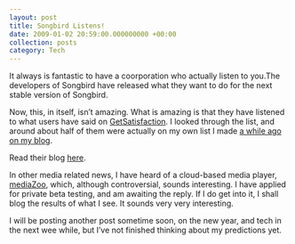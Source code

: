 ```yaml
---
layout: post
title: Songbird Listens!
date: 2009-01-02 20:59:00.000000000 +00:00
collection: posts
category: Tech
---
```


<div>It always is fantastic to have a coorporation who actually listen to you.The developers of Songbird have released what they want to do for the next stable version of Songbird.

Now, this, in itself, isn’t amazing. What is amazing is that they have listened to what users have said on [GetSatisfaction](http://getsatisfaction.com/songbird/products/songbird_songbird). I looked through the list, and around about half of them were actually on my own list I made [a while ago on my blog](http://yamanickill.blogspot.com/2008/12/songbird-10.html).

Read their blog [here](http://feeds.songbirdnest.com/%7Er/songbird-blog/%7E3/497986882/).

In other media related news, I have heard of a cloud-based media player, [mediaZoo](http://www.gravityzoo.com/mediazoo/), which, although controversial, sounds interesting. I have applied for private beta testing, and am awaiting the reply. If I do get into it, I shall blog the results of what I see. It sounds very very interesting.

I will be posting another post sometime soon, on the new year, and tech in the next wee while, but I’ve not finished thinking about my predictions yet.

</div>
